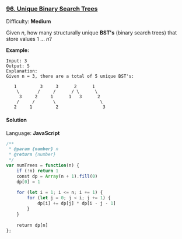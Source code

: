### [96\. Unique Binary Search Trees](https://leetcode.com/problems/unique-binary-search-trees/)

Difficulty: **Medium**


Given _n_, how many structurally unique **BST's** (binary search trees) that store values 1 ... _n_?

**Example:**

```
Input: 3
Output: 5
Explanation:
Given n = 3, there are a total of 5 unique BST's:

   1         3     3      2      1
    \       /     /      / \      \
     3     2     1      1   3      2
    /     /       \                 \
   2     1         2                 3
```


#### Solution

Language: **JavaScript**

```javascript
/**
 * @param {number} n
 * @return {number}
 */
var numTrees = function(n) {
    if (!n) return 1
    const dp = Array(n + 1).fill(0)
    dp[0] = 1
    
    for (let i = 1; i <= n; i += 1) {
        for (let j = 0; j < i; j += 1) {
            dp[i] += dp[j] * dp[i - j - 1]
        }
    }
    
    return dp[n]
};
```